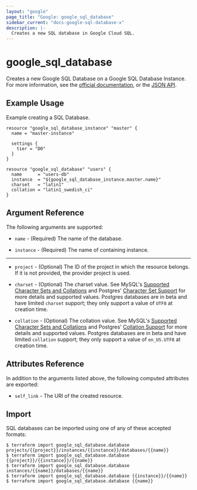 ```yaml
---
layout: "google"
page_title: "Google: google_sql_database"
sidebar_current: "docs-google-sql-database-x"
description: |-
  Creates a new SQL database in Google Cloud SQL.
---
```


# google\_sql\_database

Creates a new Google SQL Database on a Google SQL Database Instance. For more information, see
the [official documentation](https://cloud.google.com/sql/),
or the [JSON API](https://cloud.google.com/sql/docs/admin-api/v1beta4/databases).

## Example Usage

Example creating a SQL Database.

```hcl
resource "google_sql_database_instance" "master" {
  name = "master-instance"

  settings {
    tier = "D0"
  }
}

resource "google_sql_database" "users" {
  name      = "users-db"
  instance  = "${google_sql_database_instance.master.name}"
  charset   = "latin1"
  collation = "latin1_swedish_ci"
}
```

## Argument Reference

The following arguments are supported:

* `name` - (Required) The name of the database.

* `instance` - (Required) The name of containing instance.

- - -

* `project` - (Optional) The ID of the project in which the resource belongs. If it
    is not provided, the provider project is used.

* `charset` - (Optional) The charset value. See MySQL's
    [Supported Character Sets and Collations](https://dev.mysql.com/doc/refman/5.7/en/charset-charsets.html)
    and Postgres' [Character Set Support](https://www.postgresql.org/docs/9.6/static/multibyte.html)
    for more details and supported values. Postgres databases are in beta
    and have limited `charset` support; they only support a value of `UTF8` at creation time.

* `collation` - (Optional) The collation value. See MySQL's
    [Supported Character Sets and Collations](https://dev.mysql.com/doc/refman/5.7/en/charset-charsets.html)
    and Postgres' [Collation Support](https://www.postgresql.org/docs/9.6/static/collation.html)
    for more details and supported values. Postgres databases are in beta
    and have limited `collation` support; they only support a value of `en_US.UTF8` at creation time.

## Attributes Reference

In addition to the arguments listed above, the following computed attributes are
exported:

* `self_link` - The URI of the created resource.

## Import

SQL databases can be imported using one of any of these accepted formats:

```
$ terraform import google_sql_database.database projects/{{project}}/instances/{{instance}}/databases/{{name}}
$ terraform import google_sql_database.database {{project}}/{{instance}}/{{name}}
$ terraform import google_sql_database.database instances/{{name}}/databases/{{name}}
$ terraform import google_sql_database.database {{instance}}/{{name}}
$ terraform import google_sql_database.database {{name}}

```
